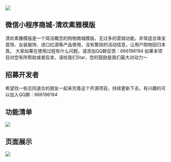 <img src="http://cdn.ddyy.top/001e472fde3c2704dbe51f953578e792.jpg" />

## 微信小程序商城-清欢素雅模版
清欢素雅模版是一个简洁概念的购物商城模版，无过多的营销功能，非常适合珠宝首饰、女装服饰、进口红酒等产品使用，没有繁琐的活动信息，让用户购物回归本真。
大家如果在使用过程有什么问题，请添加QQ群反馈：666196194
如果本项目对您有所帮助或者启发，请给我们Star，您的鼓励是我们最大对动力～

## 招募开发者
希望找一些志同道合的朋友一起来完善这个开源项目，持续更新下去，有兴趣的可以加入QQ群：666196194

## 功能清单
<img src="http://cdn.ddyy.top/af515341cf0d59b1f7358ec8d12d3499.jpg" />

## 页面展示
<img src="http://cdn.ddyy.top/4c5fe92fbd031697a662e6ec0c54b942.jpg" />
